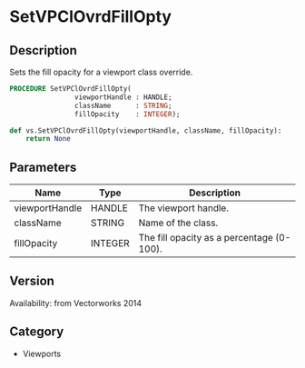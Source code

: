 # SetVPClOvrdFillOpty

## Description
Sets the fill opacity for a viewport class override.

```pascal
PROCEDURE SetVPClOvrdFillOpty(
				viewportHandle : HANDLE;
				className      : STRING;
				fillOpacity    : INTEGER);
```

```python
def vs.SetVPClOvrdFillOpty(viewportHandle, className, fillOpacity):
    return None
```

## Parameters
|Name|Type|Description|
|---|---|---|
|viewportHandle|HANDLE|The viewport handle.|
|className|STRING|Name of the class.|
|fillOpacity|INTEGER|The fill opacity as a percentage (0-100).|

## Version
Availability: from Vectorworks 2014

## Category
* Viewports

